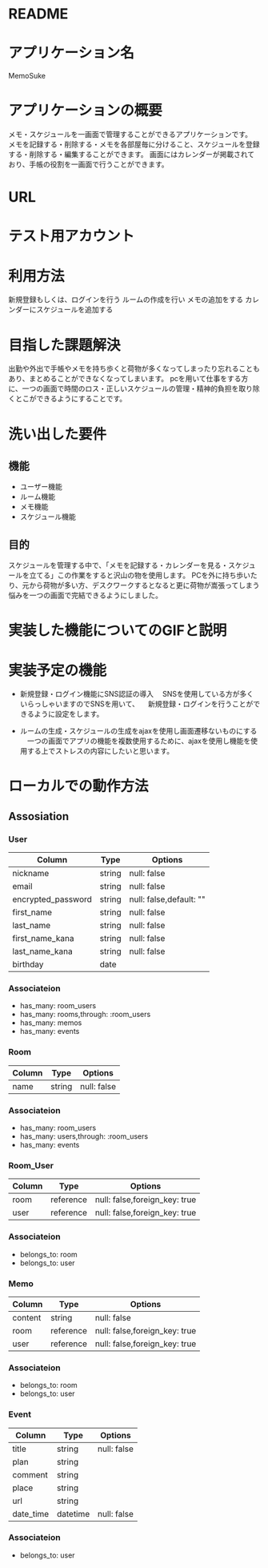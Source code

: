 # README
# アプリケーション名
 MemoSuke

# アプリケーションの概要　
 メモ・スケジュールを一画面で管理することができるアプリケーションです。
 メモを記録する・削除する・メモを各部屋毎に分けること、スケジュールを登録する・削除する・編集することができます。
 画面にはカレンダーが掲載されており、手帳の役割を一画面で行うことができます。

# URL

# テスト用アカウント

# 利用方法
新規登録もしくは、ログインを行う
ルームの作成を行い
メモの追加をする
カレンダーにスケジュールを追加する

# 目指した課題解決
出勤や外出で手帳やメモを持ち歩くと荷物が多くなってしまったり忘れることもあり、まとめることができなくなってしまいます。
pcを用いて仕事をする方に、一つの画面で時間のロス・正しいスケジュールの管理・精神的負担を取り除くとこができるようにすることです。


# 洗い出した要件
## 機能
- ユーザー機能
- ルーム機能
- メモ機能
- スケジュール機能

## 目的
スケジュールを管理する中で、「メモを記録する・カレンダーを見る・スケジュールを立てる」この作業をすると沢山の物を使用します。
PCを外に持ち歩いたり、元から荷物が多い方、デスクワークするとなると更に荷物が嵩張ってしまう悩みを一つの画面で完結できるようにしました。

# 実装した機能についてのGIFと説明

# 実装予定の機能
- 新規登録・ログイン機能にSNS認証の導入
　SNSを使用している方が多くいらっしゃいますのでSNSを用いて、
　新規登録・ログインを行うことができるように設定をします。

- ルームの生成・スケジュールの生成をajaxを使用し画面遷移ないものにする
　一つの画面でアプリの機能を複数使用するために、ajaxを使用し機能を使用する上でストレスの内容にしたいと思います。

# ローカルでの動作方法



## Assosiation

### User
|        Column        |   Type  |         Options                      |
| -------------------- | ------- | ------------------------------------ |
| nickname             | string  | null: false                          |
| email                | string  | null: false                          |
| encrypted_password   | string  | null: false,default: ""              |
| first_name           | string  | null: false                          |
| last_name            | string  | null: false                          |
| first_name_kana      | string  | null: false                          |
| last_name_kana       | string  | null: false                          |
| birthday             | date    |                                      |

### Associateion
- has_many: room_users
- has_many: rooms,through: :room_users
- has_many: memos
- has_many: events


### Room
|     Column      |    Type   |            Options           |
| --------------- | --------- | ---------------------------- |
| name            | string    | null: false                  |

### Associateion
- has_many: room_users
- has_many: users,through: :room_users
- has_many: events


### Room_User
| Column |   Type    |            Options            |
| ------ | --------- | ----------------------------- |
| room   | reference | null: false,foreign_key: true |
| user   | reference | null: false,foreign_key: true |

### Associateion
- belongs_to: room
- belongs_to: user


### Memo
|     Column      |    Type   |            Options            |
| --------------- | --------- | ----------------------------- |
| content         | string    | null: false                   |
| room            | reference | null: false,foreign_key: true |
| user            | reference | null: false,foreign_key: true |

### Associateion
- belongs_to: room
- belongs_to: user


### Event
|     Column      |   Type    |      Options      |
| --------------- | --------- | ----------------- |
| title           | string    | null: false       |
| plan            | string    |                   |
| comment         | string    |                   |
| place           | string    |                   |
| url             | string    |                   |
| date_time       | datetime  | null: false       |

### Associateion
- belongs_to: user